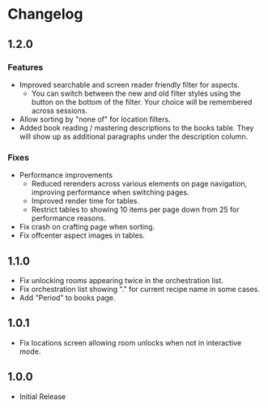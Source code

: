 # Changelog

## 1.2.0

### Features

- Improved searchable and screen reader friendly filter for aspects.
  - You can switch between the new and old filter styles using the button on the bottom of the filter. Your choice will be remembered across sessions.
- Allow sorting by "none of" for location filters.
- Added book reading / mastering descriptions to the books table. They will show up as additional paragraphs under the description column.

### Fixes

- Performance improvements
  - Reduced rerenders across various elements on page navigation, improving performance when switching pages.
  - Improved render time for tables.
  - Restrict tables to showing 10 items per page down from 25 for performance reasons.
- Fix crash on crafting page when sorting.
- Fix offcenter aspect images in tables.

## 1.1.0

- Fix unlocking rooms appearing twice in the orchestration list.
- Fix orchestration list showing "." for current recipe name in some cases.
- Add "Period" to books page.

## 1.0.1

- Fix locations screen allowing room unlocks when not in interactive mode.

## 1.0.0

- Initial Release
